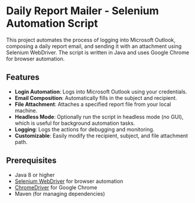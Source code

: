 # Daily Report Mailer - Selenium Automation Script

This project automates the process of logging into Microsoft Outlook, composing a daily report email, and sending it with an attachment using Selenium WebDriver. The script is written in Java and uses Google Chrome for browser automation.

## Features

- **Login Automation**: Logs into Microsoft Outlook using your credentials.
- **Email Composition**: Automatically fills in the subject and recipient.
- **File Attachment**: Attaches a specified report file from your local machine.
- **Headless Mode**: Optionally run the script in headless mode (no GUI), which is useful for background automation tasks.
- **Logging**: Logs the actions for debugging and monitoring.
- **Customizable**: Easily modify the recipient, subject, and file attachment path.

## Prerequisites

- Java 8 or higher
- [Selenium WebDriver](https://www.selenium.dev/documentation/en/webdriver/) for browser automation
- [ChromeDriver](https://sites.google.com/a/chromium.org/chromedriver/) for Google Chrome
- Maven (for managing dependencies)
